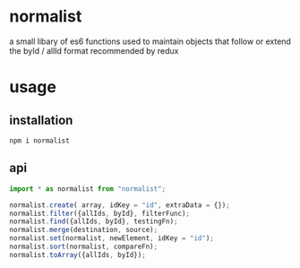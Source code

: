 # normalist
a small libary of es6 functions used to maintain objects that follow or extend the byId / allId format recommended by redux

# usage

## installation

`npm i normalist`

## api

```javascript
import * as normalist from "normalist";

normalist.create( array, idKey = "id", extraData = {});
normalist.filter({allIds, byId}, filterFunc);
normalist.find({allIds, byId}, testingFn);
normalist.merge(destination, source);
normalist.set(normalist, newElement, idKey = "id");
normalist.sort(normalist, compareFn);
normalist.toArray({allIds, byId});
```



